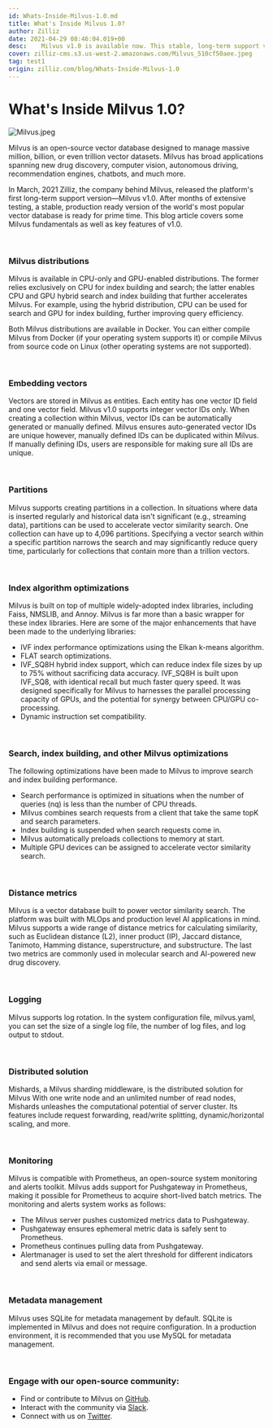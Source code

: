 ```yaml
---
id: Whats-Inside-Milvus-1.0.md
title: What's Inside Milvus 1.0?
author: Zilliz
date: 2021-04-29 08:46:04.019+00
desc: 	 Milvus v1.0 is available now. This stable, long-term support version powers image/video search, chatbots, and many more AI applications.
cover: zilliz-cms.s3.us-west-2.amazonaws.com/Milvus_510cf50aee.jpeg
tag: test1
origin: zilliz.com/blog/Whats-Inside-Milvus-1.0
---
```

  
# What's Inside Milvus 1.0?
![Milvus.jpeg](https://zilliz-cms.s3.us-west-2.amazonaws.com/Milvus_510cf50aee.jpeg)

Milvus is an open-source vector database designed to manage massive million, billion, or even trillion vector datasets. Milvus has broad applications spanning new drug discovery, computer vision, autonomous driving, recommendation engines, chatbots, and much more. 

In March, 2021 Zilliz, the company behind Milvus, released the platform's first long-term support version—Milvus v1.0. After months of extensive testing, a stable, production ready version of the world's most popular vector database is ready for prime time. This blog article covers some Milvus fundamentals as well as key features of v1.0.

<br/>

### Milvus distributions

Milvus is available in CPU-only and GPU-enabled distributions. The former relies exclusively on CPU for index building and search; the latter enables CPU and GPU hybrid search and index building that further accelerates Milvus. For example, using the hybrid distribution, CPU can be used for search and GPU for index building, further improving query efficiency.

Both Milvus distributions are available in Docker. You can either compile Milvus from Docker (if your operating system supports it) or compile Milvus from source code on Linux (other operating systems are not supported). 

<br/>

### Embedding vectors

Vectors are stored in Milvus as entities. Each entity has one vector ID field and one vector field. Milvus v1.0 supports integer vector IDs only. When creating a collection within Milvus, vector IDs can be automatically generated or manually defined. Milvus ensures auto-generated vector IDs are unique however, manually defined IDs can be duplicated within Milvus. If manually defining IDs, users are responsible for making sure all IDs are unique.

<br/>

### Partitions

Milvus supports creating partitions in a collection. In situations where data is inserted regularly and historical data isn't significant (e.g., streaming data), partitions can be used to accelerate vector similarity search. One collection can have up to 4,096 partitions. Specifying a vector search within a specific partition narrows the search and may significantly reduce query time, particularly for collections that contain more than a trillion vectors.

<br/>

### Index algorithm optimizations
Milvus is built on top of multiple widely-adopted index libraries, including Faiss, NMSLIB, and Annoy. Milvus is far more than a basic wrapper for these index libraries. Here are some of the major enhancements that have been made to the underlying libraries:

- IVF index performance optimizations using the Elkan k-means algorithm.
- FLAT search optimizations.
- IVF_SQ8H hybrid index support, which can reduce index file sizes by up to 75% without sacrificing data accuracy. IVF_SQ8H is built upon IVF_SQ8, with identical recall but much faster query speed. It was designed specifically for Milvus to harnesses the parallel processing capacity of GPUs, and the potential for synergy between CPU/GPU co-processing.
- Dynamic instruction set compatibility.

<br/>

### Search, index building, and other Milvus optimizations

The following optimizations have been made to Milvus to improve search and index building performance. 

- Search performance is optimized in situations when the number of queries (nq) is less than the number of CPU threads. 
- Milvus combines search requests from a client that take the same topK and search parameters. 
- Index building is suspended when search requests come in. 
- Milvus automatically preloads collections to memory at start.
- Multiple GPU devices can be assigned to accelerate vector similarity search.

<br/>

### Distance metrics

Milvus is a vector database built to power vector similarity search. The platform was built with MLOps and production level AI applications in mind. Milvus supports a wide range of distance metrics for calculating similarity, such as Euclidean distance (L2), inner product (IP), Jaccard distance, Tanimoto, Hamming distance, superstructure, and substructure. The last two metrics are commonly used in molecular search and AI-powered new drug discovery.

<br/>

### Logging

Milvus supports log rotation. In the system configuration file, milvus.yaml, you can set the size of a single log file, the number of log files, and log output to stdout.

<br/>

### Distributed solution

Mishards, a Milvus sharding middleware, is the distributed solution for Milvus With one write node and an unlimited number of read nodes, Mishards unleashes the computational potential of server cluster. Its features include request forwarding, read/write splitting, dynamic/horizontal scaling, and more.

<br/>

### Monitoring

Milvus is compatible with Prometheus, an open-source system monitoring and alerts toolkit. Milvus adds support for Pushgateway in Prometheus, making it possible for Prometheus to acquire short-lived batch metrics. The monitoring and alerts system works as follows:

- The Milvus server pushes customized metrics data to Pushgateway.
- Pushgateway ensures ephemeral metric data is safely sent to Prometheus.
- Prometheus continues pulling data from Pushgateway.
- Alertmanager is used to set the alert threshold for different indicators and send alerts via email or message.

<br/>

### Metadata management

Milvus uses SQLite for metadata management by default. SQLite is implemented in Milvus and does not require configuration. In a production environment, it is recommended that you use MySQL for metadata management. 

<br/>

### Engage with our open-source community:

- Find or contribute to Milvus on [GitHub](https://github.com/milvus-io/milvus/).
- Interact with the community via [Slack](https://join.slack.com/t/milvusio/shared_invite/zt-e0u4qu3k-bI2GDNys3ZqX1YCJ9OM~GQ).
- Connect with us on [Twitter](https://twitter.com/milvusio).



  